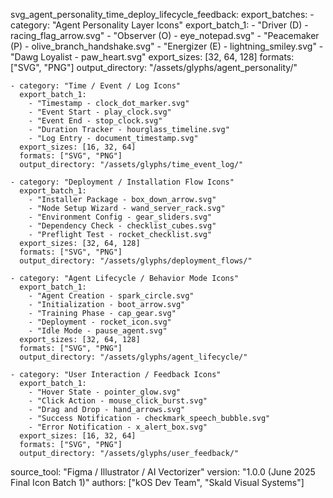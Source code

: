 svg\_agent\_personality\_time\_deploy\_lifecycle\_feedback: export\_batches: - category: "Agent Personality Layer Icons" export\_batch\_1: - "Driver (D) - racing\_flag\_arrow\.svg" - "Observer (O) - eye\_notepad.svg" - "Peacemaker (P) - olive\_branch\_handshake.svg" - "Energizer (E) - lightning\_smiley.svg" - "Dawg Loyalist - paw\_heart.svg" export\_sizes: [32, 64, 128] formats: ["SVG", "PNG"] output\_directory: "/assets/glyphs/agent\_personality/"

```
- category: "Time / Event / Log Icons"
  export_batch_1:
    - "Timestamp - clock_dot_marker.svg"
    - "Event Start - play_clock.svg"
    - "Event End - stop_clock.svg"
    - "Duration Tracker - hourglass_timeline.svg"
    - "Log Entry - document_timestamp.svg"
  export_sizes: [16, 32, 64]
  formats: ["SVG", "PNG"]
  output_directory: "/assets/glyphs/time_event_log/"

- category: "Deployment / Installation Flow Icons"
  export_batch_1:
    - "Installer Package - box_down_arrow.svg"
    - "Node Setup Wizard - wand_server_rack.svg"
    - "Environment Config - gear_sliders.svg"
    - "Dependency Check - checklist_cubes.svg"
    - "Preflight Test - rocket_checklist.svg"
  export_sizes: [32, 64, 128]
  formats: ["SVG", "PNG"]
  output_directory: "/assets/glyphs/deployment_flows/"

- category: "Agent Lifecycle / Behavior Mode Icons"
  export_batch_1:
    - "Agent Creation - spark_circle.svg"
    - "Initialization - boot_arrow.svg"
    - "Training Phase - cap_gear.svg"
    - "Deployment - rocket_icon.svg"
    - "Idle Mode - pause_agent.svg"
  export_sizes: [32, 64, 128]
  formats: ["SVG", "PNG"]
  output_directory: "/assets/glyphs/agent_lifecycle/"

- category: "User Interaction / Feedback Icons"
  export_batch_1:
    - "Hover State - pointer_glow.svg"
    - "Click Action - mouse_click_burst.svg"
    - "Drag and Drop - hand_arrows.svg"
    - "Success Notification - checkmark_speech_bubble.svg"
    - "Error Notification - x_alert_box.svg"
  export_sizes: [16, 32, 64]
  formats: ["SVG", "PNG"]
  output_directory: "/assets/glyphs/user_feedback/"
```

source\_tool: "Figma / Illustrator / AI Vectorizer" version: "1.0.0 (June 2025 Final Icon Batch 1)" authors: ["kOS Dev Team", "Skald Visual Systems"]

